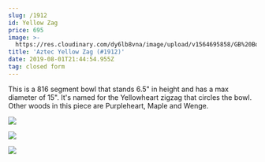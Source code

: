```yaml
---
slug: /1912
id: Yellow Zag
price: 695
image: >-
  https://res.cloudinary.com/dy6lb8vna/image/upload/v1564695858/GB%20Bowlworks%20Gallery/1912b.jpg
title: 'Aztec Yellow Zag (#1912)'
date: 2019-08-01T21:44:54.955Z
tag: closed form
---
```

This is a 816 segment bowl that stands 6.5" in height and has a max diameter of 15".  It's named for the Yellowheart zigzag that circles the bowl.  Other woods in this piece are Purpleheart, Maple and Wenge.

![](https://res.cloudinary.com/dy6lb8vna/image/upload/v1564695824/GB%20Bowlworks%20Gallery/1912a.jpg)

![](https://res.cloudinary.com/dy6lb8vna/image/upload/v1564696121/GB%20Bowlworks%20Gallery/IMG_5187.jpg)

![](https://res.cloudinary.com/dy6lb8vna/image/upload/v1564696166/GB%20Bowlworks%20Gallery/IMG_5193.jpg)
